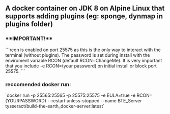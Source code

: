 <H2>A docker container on JDK 8 on Alpine Linux that supports adding plugins (eg: sponge, dynmap in plugins folder)</H2>

<H3>**IMPORTANT!**</H3>
```rcon is enabled on port 25575 as this is the only way to interact with the terminal (without plugins). 
The password is set during install with the enviroment variable RCON (default RCON=ChangeMe). 
It is very important that you include -e RCON=(your password) on initial install or block port 25575.
```
<H3>reccomended docker run:</H3>
`docker run -p 25565:25565 -p 25575:25575 -e EULA=true -e RCON=(YOURPASSWORD) --restart unless-stopped --name BTE_Server tysseract/build-the-earth_docker-server:latest`
